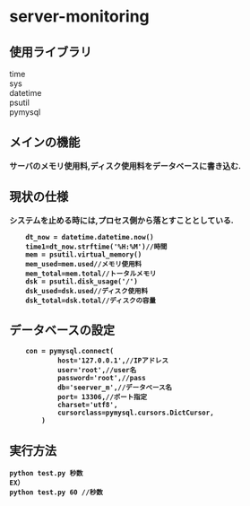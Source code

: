 # server-monitoring
## 使用ライブラリ

time<br>
sys<br>
datetime<br>
psutil<br>
pymysql<br>

## メインの機能
<b>サーバのメモリ使用料,ディスク使用料をデータベースに書き込む.

## 現状の仕様
システムを止める時には,プロセス側から落とすこととしている.
```
    dt_now = datetime.datetime.now()
    time1=dt_now.strftime('%H:%M')//時間
    mem = psutil.virtual_memory()
    mem_used=mem.used//メモリ使用料
    mem_total=mem.total//トータルメモリ
    dsk = psutil.disk_usage('/')
    dsk_used=dsk.used//ディスク使用料
    dsk_total=dsk.total//ディスクの容量
```
## データベースの設定
```
    con = pymysql.connect(
            host='127.0.0.1',//IPアドレス
            user='root',//user名
            password='root',//pass
            db='seerver_m',//データベース名
            port= 13306,//ポート指定
            charset='utf8',
            cursorclass=pymysql.cursors.DictCursor,
        )
```
## 実行方法
```
python test.py 秒数
EX）
python test.py 60 //秒数
```
